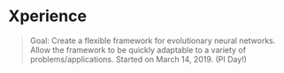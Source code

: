 # Xperience
 > Goal: Create a flexible framework for evolutionary neural networks.
 > Allow the framework to be quickly adaptable to a variety of problems/applications.
 > Started on March 14, 2019. (PI Day!)

